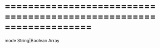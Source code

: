 ===================================================================
===================================================================

<!--shortDescription-->

<!--/shortDescription-->

<!--paramName1-->mode<!--/paramName1-->
<!--paramType1-->String|Boolean<!--/paramType1-->
<!--paramDescription1-->

<!--/paramDescription1-->

<!--returnType-->Array<any><!--/returnType-->
<!--returnDescription-->

<!--/returnDescription-->

<!--fullDescription-->

<!--/fullDescription-->